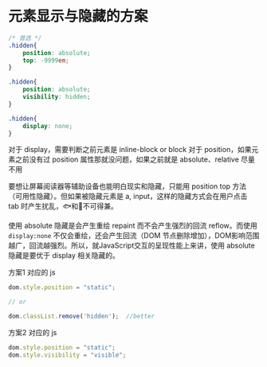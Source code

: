 # 元素显示与隐藏的方案

```css
/* 首选 */
.hidden{
    position: absolute;
    top: -9999em;
}

.hidden{
    position: absolute;
    visibility: hidden;
}

.hidden{
    display: none;
}
```

对于 display，需要判断之前元素是 inline-block or block
对于 position，如果元素之前没有过 position 属性那就没问题，如果之前就是 absolute、relative 尽量不用

要想让屏幕阅读器等辅助设备也能明白现实和隐藏，只能用 position top 方法 （可用性隐藏）。但如果被隐藏元素是 a, input，这样的隐藏方式会在用户点击 tab 时产生扰乱，🐟和🐻不可得兼。

使用 absolute 隐藏是会产生重绘 repaint 而不会产生强烈的回流 reflow。而使用 `display:none` 不仅会重绘，还会产生回流（DOM 节点删除增加），DOM影响范围越广，回流越强烈。所以，就JavaScript交互的呈现性能上来讲，使用 absolute 隐藏是要优于 display 相关隐藏的。

方案1 对应的 js

```javascript
dom.style.position = "static";

// or

dom.classList.remove('hidden');  //better
```

方案2 对应的 js

```javascript
dom.style.position = "static";
dom.style.visibility = "visible";
```